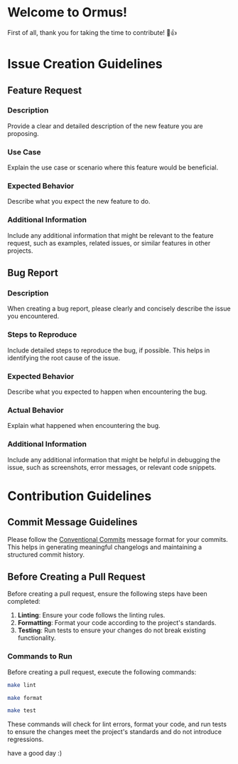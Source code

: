 # Welcome to Ormus!

First of all, thank you for taking the time to contribute! 🎉👍

# Issue Creation Guidelines

## Feature Request

### Description

Provide a clear and detailed description of the new feature you are proposing.

### Use Case

Explain the use case or scenario where this feature would be beneficial.

### Expected Behavior

Describe what you expect the new feature to do.

### Additional Information

Include any additional information that might be relevant to the feature request, such as examples, related issues, or
similar features in other projects.

## Bug Report

### Description

When creating a bug report, please clearly and concisely describe the issue you encountered.

### Steps to Reproduce

Include detailed steps to reproduce the bug, if possible. This helps in identifying the root cause of the issue.

### Expected Behavior

Describe what you expected to happen when encountering the bug.

### Actual Behavior

Explain what happened when encountering the bug.

### Additional Information

Include any additional information that might be helpful in debugging the issue, such as screenshots, error messages, or
relevant code snippets.

# Contribution Guidelines

## Commit Message Guidelines

Please follow the [Conventional Commits](https://www.conventionalcommits.org/en/v1.0.0) message format for your commits.
This helps in generating meaningful changelogs and maintaining a structured commit history.

## Before Creating a Pull Request

Before creating a pull request, ensure the following steps have been completed:

1. **Linting**: Ensure your code follows the linting rules.
2. **Formatting**: Format your code according to the project's standards.
3. **Testing**: Run tests to ensure your changes do not break existing functionality.

### Commands to Run

Before creating a pull request, execute the following commands:

```bash
make lint
```

```bash
make format
```

```bash
make test
```

These commands will check for lint errors, format your code, and run tests to ensure the changes meet the project's
standards and do not introduce regressions.

have a good day :)

